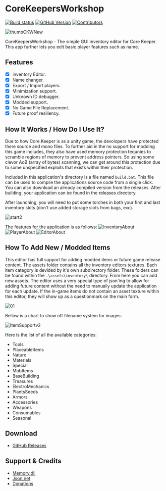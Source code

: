 
# CoreKeepersWorkshop

[![Build status](https://ci.appveyor.com/api/projects/status/louecd5l7lvp4hvo?svg=true)](https://ci.appveyor.com/project/RussDev7/corekeepersworkshop) [![GitHub Version](https://img.shields.io/github/tag/RussDev7/CoreKeepersWorkshop?label=GitHub)](https://github.com/RussDev7/CoreKeepersWorkshop) [![Contributors](https://img.shields.io/github/contributors/RussDev7/CoreKeepersWorkshop)](https://github.com/RussDev7/CoreKeepersWorkshop)

![thumbCKWNew](https://user-images.githubusercontent.com/33048298/190870510-69e52e39-fd39-4fea-a705-fdb44dac93df.png)

CoreKeepersWorkshop - The simple GUI inventory editor for Core Keeper. This app further lets you edit basic player features such as name.

## Features
 - [x] Inventory Editor. 
 - [x] Name changer. 
 - [x] Export / Import players. 
 - [x] Minimization support. 
 - [x] Unknown ID debugger. 
 - [x] Modded support.
 - [x] No Game File Replacement. 
 - [x] Future proof resiliency.
 
## How It Works / How Do I Use It?
Due to how Core Keeper is as a unity game, the devolopers have protected there source and mono files. To further aid in the no support for modding this game includes, they also have used memory protection tequnies to scramble regions of memory to prevent address pointers. So using some clevor AoB (array of bytes) scanning, we can get around this protection due to some unspecified exploits that exists within their protection.

Included in this application's directory is a file named `build.bat`. This file can be used to compile the applications source code from a single click. You can also download an already compiled version from the releases. After building, your application can be found in the releases directory.

After launching, you will need to put some torches in both your first and last inventory slots (don't use added storage slots from bags, exc).

![start2](https://user-images.githubusercontent.com/33048298/190875320-ac4f5496-2b0f-480c-b7f4-0f7179d2d423.png)

The features for the application is as follows:
![InventoryAbout](https://user-images.githubusercontent.com/33048298/190877327-7828e908-430c-45e4-9546-9c346f642de3.png)
![PlayerAbout](https://user-images.githubusercontent.com/33048298/190877329-170e2c23-2271-4de6-8d4a-e4fafa9f5b43.png)
![EditorAbout](https://user-images.githubusercontent.com/33048298/190877333-99fda451-1cfe-4962-941b-e8bb7d54a30d.PNG)


## How To Add New / Modded Items
This editor has full support for adding modded items or future game release content. The assets folder contains all the inventory editors textures. Each item category is devided by it's own subdirectory folder. These folders can be found within the `.\assets\inventory\` directory. From here you can add new assets. The editor uses a very special type of json'ing to allow for adding future content without the need to manually update the application for each update. If the in-game items do not contain an asset texture within this editor, they will show up as a questionmark on the main form. 

![01](https://user-images.githubusercontent.com/33048298/190876339-6153add9-0558-4759-969f-a14f2dddbe7f.PNG)

Bellow is a chart to show off filename system for images:

![ItemSupportv2](https://user-images.githubusercontent.com/33048298/190885823-8f0b7a7a-0abd-4f45-b11a-76d67c52f466.png)

Here is the list of all the available categories:

 - Tools
 - PlaceableItems
 - Nature
 - Materials
 - Special
 - MobItems
 - BaseBuilding
 - Treasures
 - ElectroMechanics
 - PlantsSeeds
 - Armors
 - Accessories
 - Weapons
 - Consumables
 - Seasonal

## Download

- [GitHub Releases](https://github.com/RussDev7/CoreKeepersWorkshop/releases)

## Support & Credits

- [Memory.dll](https://github.com/erfg12/memory.dll)
- [Json.net](https://www.newtonsoft.com/json)
- [Donations](https://www.paypal.com/cgi-bin/webscr?cmd=_donations&business=imthedude030@gmail.com&lc=US&item_name=Donation&currency_code=USD&bn=PP%2dDonationsBF)
